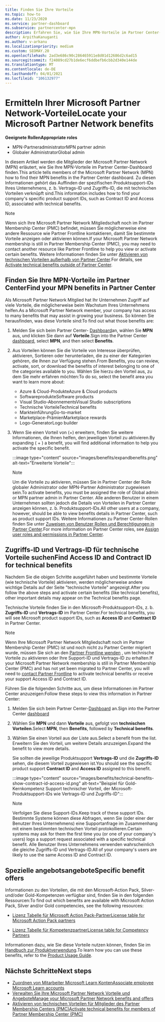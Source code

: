 ```yaml
---
title: Finden Sie Ihre Vorteile
ms.topic: how-to
ms.date: 11/23/2020
ms.service: partner-dashboard
ms.subservice: partnercenter-mpn
description: Erfahren Sie, wie Sie Ihre MPN-Vorteile im Partner Center-Dashboard finden. Enthält Informationen dazu, wie Sie Ihre Zugriffs-ID und ihre Vertrags-ID für technische Vorteile finden.
author: ArpithaKanuganti
ms.author: v-arkanu
ms.localizationpriority: medium
ms.custom: SEOMAY.20
ms.openlocfilehash: 2ad3e686c90c286465911e8d01d12686d2c6ad15
ms.sourcegitcommit: f24089cd27b1de6ecf6ddbefb6cbb2d340e144de
ms.translationtype: MT
ms.contentlocale: de-DE
ms.lasthandoff: 04/01/2021
ms.locfileid: "106132977"
---
```

# <a name="locate-your-microsoft-partner-network-benefits"></a><span data-ttu-id="523dc-104">Ermitteln Ihrer Microsoft Partner Network-Vorteile</span><span class="sxs-lookup"><span data-stu-id="523dc-104">Locate your Microsoft Partner Network benefits</span></span> 

<span data-ttu-id="523dc-105">**Geeignete Rollen**</span><span class="sxs-lookup"><span data-stu-id="523dc-105">**Appropriate roles**</span></span>

- <span data-ttu-id="523dc-106">MPN-Partneradministrator</span><span class="sxs-lookup"><span data-stu-id="523dc-106">MPN partner admin</span></span>
- <span data-ttu-id="523dc-107">Globaler Administrator</span><span class="sxs-lookup"><span data-stu-id="523dc-107">Global admin</span></span>

<span data-ttu-id="523dc-108">In diesem Artikel werden die Mitglieder der Microsoft Partner Network (MPN) erläutert, wie Sie Ihre MPN-Vorteile im Partner Center-Dashboard finden.</span><span class="sxs-lookup"><span data-stu-id="523dc-108">This article tells members of the Microsoft Partner Network (MPN) how to find their MPN benefits in the Partner Center dashboard.</span></span> <span data-ttu-id="523dc-109">Zu diesen Informationen gehört das Auffinden der spezifischen Produktsupport-IDs Ihres Unternehmens, z. b. Vertrags-ID und Zugriffs-ID, die mit technischen Vorteilen verknüpft sind.</span><span class="sxs-lookup"><span data-stu-id="523dc-109">This information includes how to find your company's specific product support IDs, such as Contract ID and Access ID, associated with technical benefits.</span></span>

>[!NOTE]
> <span data-ttu-id="523dc-110">Wenn sich Ihre Microsoft Partner Network Mitgliedschaft noch im Partner Membership Center (PMC) befindet, müssen Sie möglicherweise eine andere Ressource wie Partner Frontline kontaktieren, damit Sie bestimmte Vorteile anzeigen oder aktivieren können.</span><span class="sxs-lookup"><span data-stu-id="523dc-110">If your Microsoft Partner Network membership is still in Partner Membership Center (PMC), you may need to contact another resource like Partner Frontline to help you view or activate certain benefits.</span></span> <span data-ttu-id="523dc-111">Weitere Informationen finden Sie unter [Aktivieren von technischen Vorteilen außerhalb von Partner Center](partner-membership-center-tech-benefits-activate.md).</span><span class="sxs-lookup"><span data-stu-id="523dc-111">For details, see [Activate technical benefits outside of Partner Center](partner-membership-center-tech-benefits-activate.md).</span></span>

## <a name="find-your-mpn-benefits-in-partner-center"></a><span data-ttu-id="523dc-112">Finden Sie Ihre MPN-Vorteile im Partner Center</span><span class="sxs-lookup"><span data-stu-id="523dc-112">Find your MPN benefits in Partner Center</span></span>

<span data-ttu-id="523dc-113">Als Microsoft Partner Network Mitglied hat Ihr Unternehmen Zugriff auf viele Vorteile, die möglicherweise beim Wachstum Ihres Unternehmens helfen.</span><span class="sxs-lookup"><span data-stu-id="523dc-113">As a Microsoft Partner Network member, your company has access to many benefits that may assist in growing your business.</span></span> <span data-ttu-id="523dc-114">So können Sie herausfinden, was diese Vorteile sind:</span><span class="sxs-lookup"><span data-stu-id="523dc-114">To find out what those benefits are:</span></span>

1. <span data-ttu-id="523dc-115">Melden Sie sich beim Partner Center- [Dashboard](https://partner.microsoft.com/dashboard/home)an, wählen Sie **MPN** aus, und klicken Sie dann auf **Vorteile**.</span><span class="sxs-lookup"><span data-stu-id="523dc-115">Sign into the Partner Center [dashboard](https://partner.microsoft.com/dashboard/home), select **MPN**, and then select **Benefits**.</span></span>

2. <span data-ttu-id="523dc-116">Aus Vorteilen können Sie die Vorteile von Interesse überprüfen, aktivieren, Sortieren oder herunterladen, die zu einer der Kategorien gehören, die Ihnen zur Verfügung stehen.</span><span class="sxs-lookup"><span data-stu-id="523dc-116">From Benefits, you can review, activate, sort, or download the benefits of interest belonging to one of the categories available to you.</span></span> <span data-ttu-id="523dc-117">Wählen Sie hierzu den Vorteil aus, zu dem Sie mehr erfahren möchten:</span><span class="sxs-lookup"><span data-stu-id="523dc-117">To do so, select the benefit area you want to learn more about:</span></span>

   - <span data-ttu-id="523dc-118">Azure & Cloud-Produkte</span><span class="sxs-lookup"><span data-stu-id="523dc-118">Azure & Cloud products</span></span>
   - <span data-ttu-id="523dc-119">Softwareprodukte</span><span class="sxs-lookup"><span data-stu-id="523dc-119">Software products</span></span>
   - <span data-ttu-id="523dc-120">Visual Studio-Abonnements</span><span class="sxs-lookup"><span data-stu-id="523dc-120">Visual Studio subscriptions</span></span>
   - <span data-ttu-id="523dc-121">Technische Vorteile</span><span class="sxs-lookup"><span data-stu-id="523dc-121">Technical benefits</span></span>
   - <span data-ttu-id="523dc-122">Markteinführung</span><span class="sxs-lookup"><span data-stu-id="523dc-122">Go-to-market</span></span>
   - <span data-ttu-id="523dc-123">Marketplace-Prämien</span><span class="sxs-lookup"><span data-stu-id="523dc-123">Marketplace rewards</span></span>
   - <span data-ttu-id="523dc-124">Logo-Generator</span><span class="sxs-lookup"><span data-stu-id="523dc-124">Logo builder</span></span>

3. <span data-ttu-id="523dc-125">Wenn Sie einen Vorteil von (+) erweitern, finden Sie weitere Informationen, die Ihnen helfen, den jeweiligen Vorteil zu aktivieren.</span><span class="sxs-lookup"><span data-stu-id="523dc-125">By expanding ( + ) a benefit, you will find additional information to help you activate the specific benefit.</span></span>

   :::image type="content" source="images/benefits/expandbenefits.png" alt-text="Erweiterte Vorteile":::

   > [!NOTE]
   > <span data-ttu-id="523dc-127">Um die Vorteile zu aktivieren, müssen Sie in Partner Center der Rolle globaler Administrator oder MPN-Partner Administrator zugewiesen sein.</span><span class="sxs-lookup"><span data-stu-id="523dc-127">To activate benefits, you must be assigned the role of Global admin or MPN partner admin in Partner Center.</span></span> <span data-ttu-id="523dc-128">Alle anderen Benutzer in einem Unternehmen sollten jedoch die Details von Vorteilen in Partner Center anzeigen können, z. b. Produktsupport-IDs.</span><span class="sxs-lookup"><span data-stu-id="523dc-128">All other users at a company, however, should be able to view benefits details in Partner Center, such as product support IDs.</span></span> <span data-ttu-id="523dc-129">Weitere Informationen zu Partner Center-Rollen finden Sie unter [Zuweisen von Benutzer Rollen und Berechtigungen in Partner Center](permissions-overview.md).</span><span class="sxs-lookup"><span data-stu-id="523dc-129">For more information on Partner Center roles, see [Assign user roles and permissions in Partner Center](permissions-overview.md).</span></span>

## <a name="find-access-id-and-contract-id-for-technical-benefits"></a><span data-ttu-id="523dc-130">Zugriffs-ID und Vertrags-ID für technische Vorteile suchen</span><span class="sxs-lookup"><span data-stu-id="523dc-130">Find Access ID and Contract ID for technical benefits</span></span>

<span data-ttu-id="523dc-131">Nachdem Sie die obigen Schritte ausgeführt haben und bestimmte Vorteile (wie technische Vorteile) aktivieren, werden möglicherweise andere wichtige Details auf der Seite "technische Vorteile" angezeigt.</span><span class="sxs-lookup"><span data-stu-id="523dc-131">After you follow the above steps and activate certain benefits (like technical benefits), other important details may appear on the Technical benefits page.</span></span>

<span data-ttu-id="523dc-132">Technische Vorteile finden Sie in den Microsoft-Produktsupport-IDs, z. b. **Zugriffs-ID** und **Vertrags-ID** im Partner Center.</span><span class="sxs-lookup"><span data-stu-id="523dc-132">For technical benefits, you will see Microsoft product support IDs, such as **Access ID** and **Contract ID** in Partner Center.</span></span>

>[!NOTE]
> <span data-ttu-id="523dc-133">Wenn Ihre Microsoft Partner Network Mitgliedschaft noch im Partner Membership Center (PMC) ist und noch nicht zu Partner Center migriert wurde, müssen Sie sich an den [Partner Frontline wenden](partner-membership-center-tech-benefits-activate.md) , um technische Vorteile zu aktivieren oder Ihre Support-ID und Vertrags-ID zu erhalten.</span><span class="sxs-lookup"><span data-stu-id="523dc-133">If your Microsoft Partner Network membership is still in Partner Membership Center (PMC) and has not yet been migrated to Partner Center, you will need to [contact Partner Frontline](partner-membership-center-tech-benefits-activate.md) to activate technical benefits or receive your support Access ID and Contract ID.</span></span>

 <span data-ttu-id="523dc-134">Führen Sie die folgenden Schritte aus, um diese Informationen im Partner Center anzuzeigen:</span><span class="sxs-lookup"><span data-stu-id="523dc-134">Follow these steps to view this information in Partner Center:</span></span>

1. <span data-ttu-id="523dc-135">Melden Sie sich beim Partner Center-[Dashboard](https://partner.microsoft.com/dashboard/home) an.</span><span class="sxs-lookup"><span data-stu-id="523dc-135">Sign into the Partner Center [dashboard](https://partner.microsoft.com/dashboard/home)</span></span>

2. <span data-ttu-id="523dc-136">Wählen Sie **MPN** und dann **Vorteile** aus, gefolgt von **technischen Vorteilen**.</span><span class="sxs-lookup"><span data-stu-id="523dc-136">Select **MPN**, then **Benefits**, followed by **Technical benefits**.</span></span>

3. <span data-ttu-id="523dc-137">Wählen Sie einen Vorteil aus der Liste aus.</span><span class="sxs-lookup"><span data-stu-id="523dc-137">Select a benefit from the list.</span></span> <span data-ttu-id="523dc-138">Erweitern Sie den Vorteil, um weitere Details anzuzeigen.</span><span class="sxs-lookup"><span data-stu-id="523dc-138">Expand the benefit to view more details.</span></span> 

   <span data-ttu-id="523dc-139">Sie sollten die jeweilige Produktsupport **Vertrags-ID** und die **Zugriffs-ID** sehen, die diesem Vorteil zugewiesen ist.</span><span class="sxs-lookup"><span data-stu-id="523dc-139">You should see the specific product support **Contract ID** and **Access ID** assigned to this benefit.</span></span>  

   :::image type="content" source="images/benefits/technical-benefits-show-contract-id-access-id.png" alt-text="Beispiel für Gold-Kernkompetenz Support technischer Vorteil, der Microsoft-Produktsupport-IDs wie Vertrags-ID und Zugriffs-ID":::

   > [!NOTE]
   > <span data-ttu-id="523dc-141">Verfolgen Sie diese Support-IDs.</span><span class="sxs-lookup"><span data-stu-id="523dc-141">Keep track of these support IDs.</span></span> <span data-ttu-id="523dc-142">Bestimmte Systeme können diese Abfragen, wenn Sie (oder einer der Benutzer Ihres Unternehmens) eine Supportanfrage im Zusammenhang mit einem bestimmten technischen Vorteil protokollieren.</span><span class="sxs-lookup"><span data-stu-id="523dc-142">Certain systems may ask for them the first time you (or one of your company's users) logs a support request associated with a specific technical benefit.</span></span> <span data-ttu-id="523dc-143">Alle Benutzer Ihres Unternehmens verwenden wahrscheinlich die gleiche Zugriffs-ID und Vertrags-ID.</span><span class="sxs-lookup"><span data-stu-id="523dc-143">All of your company's users are likely to use the same Access ID and Contract ID.</span></span>

## <a name="specific-benefit-offers"></a><span data-ttu-id="523dc-144">Spezielle angebotsangebote</span><span class="sxs-lookup"><span data-stu-id="523dc-144">Specific benefit offers</span></span>

<span data-ttu-id="523dc-145">Informationen zu den Vorteilen, die mit den Microsoft-Action Pack, Silver-und/oder Gold-Kompetenzen verfügbar sind, finden Sie in den folgenden Ressourcen:</span><span class="sxs-lookup"><span data-stu-id="523dc-145">To find out which benefits are available with Microsoft Action Pack, Silver and/or Gold competencies, see the following resources:</span></span>

- [<span data-ttu-id="523dc-146">Lizenz Tabelle für Microsoft Action Pack-Partner</span><span class="sxs-lookup"><span data-stu-id="523dc-146">License table for Microsoft Action Pack partners</span></span>](https://assetsprod.microsoft.com/en-us/microsoft-action-pack-license-table.pdf)

- [<span data-ttu-id="523dc-147">Lizenz Tabelle für Kompetenzpartner</span><span class="sxs-lookup"><span data-stu-id="523dc-147">License table for Competency Partners</span></span>](https://assetsprod.microsoft.com/mpn-maps-software-iur-competency-license-table.docx)

<span data-ttu-id="523dc-148">Informationen dazu, wie Sie diese Vorteile nutzen können, finden Sie im [Handbuch zur Produktverwendung](https://assets.microsoft.com/MPN-MAPS-Product-Usage-Guide.pdf).</span><span class="sxs-lookup"><span data-stu-id="523dc-148">To learn how you can use these benefits,  refer to the [Product Usage Guide](https://assets.microsoft.com/MPN-MAPS-Product-Usage-Guide.pdf).</span></span>

## <a name="next-steps"></a><span data-ttu-id="523dc-149">Nächste Schritte</span><span class="sxs-lookup"><span data-stu-id="523dc-149">Next steps</span></span>

- [<span data-ttu-id="523dc-150">Zuordnen von Mitarbeiter Microsoft Learn Konten</span><span class="sxs-lookup"><span data-stu-id="523dc-150">Associate employee Microsoft Learn accounts</span></span>](ms-learn-associate.md)
- [<span data-ttu-id="523dc-151">Verwalten Sie Ihre Microsoft Partner Network Vorteile und Angebote</span><span class="sxs-lookup"><span data-stu-id="523dc-151">Manage your Microsoft Partner Network benefits and offers</span></span>](manage-your-partner-network-benefits.md)
- [<span data-ttu-id="523dc-152">Aktivieren von technischen Vorteilen für Mitglieder des Partner Membership Centers (PMC)</span><span class="sxs-lookup"><span data-stu-id="523dc-152">Activate technical benefits for members of Partner Membership Center (PMC)</span></span>](partner-membership-center-tech-benefits-activate.md)